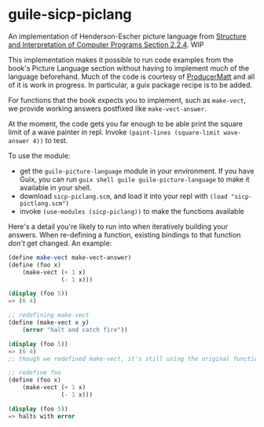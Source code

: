 # guile-sicp-piclang
An implementation of Henderson-Escher picture language from [Structure and Interpretation of Computer Programs Section 2.2.4](http://sarabander.github.io/sicp/html/2_002e2.xhtml#g_t2_002e2_002e4). WIP

This implementation makes it possible to run code examples from the book's Picture Language section without having to implement much of the language beforehand. Much of the code is courtesy of [ProducerMatt](https://github.com/ProducerMatt/SICP-solutions) and all of it is work in progress. In particular, a guix package recipe is to be added.

For functions that the book expects you to implement, such as `make-vect`, we provide working answers postfixed like `make-vect-answer`.

At the moment, the code gets you far enough to be able print the square limit of a wave painter in repl. Invoke `(paint-lines (square-limit wave-answer 4))` to test.

To use the module:
- get the `guile-picture-language` module in your environment. If you have Guix, you can run `guix shell guile guile-picture-language` to make it available in your shell.
- download `sicp-piclang.scm`, and load it into your repl with `(load "sicp-pictlang.scm")`
- invoke `(use-modules (sicp-piclang))` to make the functions available

Here's a detail you're likely to run into when iteratively building your answers. When re-defining a function, existing bindings to that function *don't* get changed. An example:

``` scheme
(define make-vect make-vect-answer)
(define (foo x)
    (make-vect (+ 1 x)
               (- 1 x)))

(display (foo 5))
=> (6 4)

;; redefining make-vect
(define (make-vect x y)
    (error "halt and catch fire"))

(display (foo 5))
=> (6 4)
;; though we redefined make-vect, it's still using the original function definition in foo

;; redefine foo
(define (foo x)
    (make-vect (+ 1 x)
               (- 1 x)))

(display (foo 5))
=> halts with error
```
